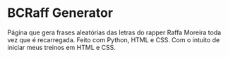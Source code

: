 # BCRaff Generator
Página que gera frases aleatórias das letras do rapper Raffa Moreira toda vez que é recarregada.
Feito com Python, HTML e CSS. Com o intuito de iniciar meus treinos em HTML e CSS.
